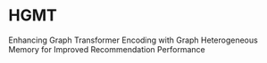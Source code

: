 # HGMT
 Enhancing Graph Transformer Encoding with Graph Heterogeneous Memory for Improved Recommendation Performance
